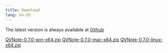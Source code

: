 ```yaml
---
title: Download
lang: en-US
---
```



The latest version is always available at [Github](https://github.com/NightMan-1/QVNote/releases/latest)  

<a class="btn btn-primary btn-sm mr-2" href="https://github.com/NightMan-1/QVNote/releases/download/0.7.0/QVNote-0.7.0-win-x64.zip" target="_blank"><i class="fab fa-windows mr-1"></i> QVNote-0.7.0-win-x64.zip</a>
<a class="btn btn-primary btn-sm mr-2" href="https://github.com/NightMan-1/QVNote/releases/download/0.7.0/QVNote-0.7.0-mac-x64.zip" target="_blank"><i class="fab fa-apple mr-1"></i> QVNote-0.7.0-mac-x64.zip</a>
<a class="btn btn-primary btn-sm" href="https://github.com/NightMan-1/QVNote/releases/download/0.7.0/QVNote-0.7.0-linux-x64.zip" target="_blank"><i class="fab fa-linux mr-1"></i> QVNote-0.7.0-linux-x64.zip</a>